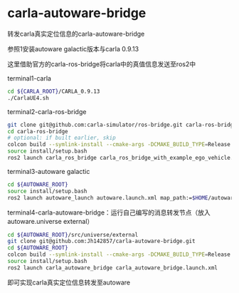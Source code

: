 # carla-autoware-bridge
转发carla真实定位信息的carla-autoware-bridge

参照1安装autoware galactic版本与carla 0.9.13

这里借助官方的carla-ros-bridge将carla中的真值信息发送至ros2中

terminal1-carla

```bash
cd ${CARLA_ROOT}/CARLA_0.9.13
./CarlaUE4.sh
```

terminal2-carla-ros-bridge

```bash
git clone git@github.com:carla-simulator/ros-bridge.git carla-ros-bridge
cd carla-ros-bridge
# optional: if built earlier, skip
colcon build --symlink-install --cmake-args -DCMAKE_BUILD_TYPE=Release --parallel-workers 20
source install/setup.bash
ros2 launch carla_ros_bridge carla_ros_bridge_with_example_ego_vehicle.launch.py
```

terminal3-autoware galactic

```bash
cd ${AUTOWARE_ROOT}
source install/setup.bash
ros2 launch autoware_launch autoware.launch.xml map_path:=$HOME/autoware_map/Town01 vehicle_model:=sample_vehicle sensor_model:=sample_sensor_kit
```

terminal4-carla-autoware-bridge：运行自己编写的消息转发节点（放入autoware.universe external）

```bash
cd ${AUTOWARE_ROOT}/src/universe/external
git clone git@github.com:Jh142857/carla-autoware-bridge.git
cd ${AUTOWARE_ROOT}
colcon build --symlink-install --cmake-args -DCMAKE_BUILD_TYPE=Release --parallel-workers 20 --packages-select carla_autoware_bridge 
source install/setup.bash
ros2 launch carla_autoware_bridge carla_autoware_bridge.launch.xml
```

即可实现carla真实定位信息转发至autoware
